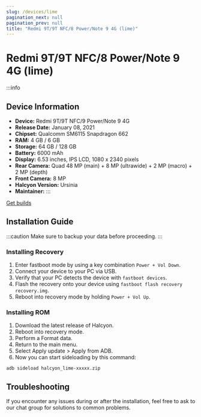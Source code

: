 ```yaml
---
slug: /devices/lime
pagination_next: null
pagination_prev: null
title: "Redmi 9T/9T NFC/8 Power/Note 9 4G (lime)"
---
```


# Redmi 9T/9T NFC/8 Power/Note 9 4G (lime)
:::info
## Device Information

- **Device:** Redmi 9T/9T NFC/9 Power/Note 9 4G
- **Release Date:** January 08, 2021
- **Chipset:** 	Qualcomm SM6115 Snapdragon 662
- **RAM:** 4 GB / 6 GB
- **Storage:** 64 GB / 128 GB
- **Battery:** 6000 mAh
- **Display:** 6.53 inches, IPS LCD, 1080 x 2340 pixels
- **Rear Camera:** Quad 48 MP (main) + 8 MP (ultrawide) + 2 MP (macro) + 2 MP (depth)
- **Front Camera:** 8 MP
- **Halcyon Version:** Ursinia
- **Maintainer:**
:::

<a href="https://www.pling.com/p/2058150/" class="button button--primary">Get builds</a>

## Installation Guide
:::caution
Make sure to backup your data before proceeding.
:::

### Installing Recovery
1. Enter fastboot mode by using a key combination `Power + Vol Down`.
2. Connect your device to your PC via USB.
4. Verify that your PC detects the device with `fastboot devices`.
5. Flash the recovery onto your device using `fastboot flash recovery recovery.img`.
6. Reboot into recovery mode by holding `Power + Vol Up`.

### Installing ROM
1. Download the latest release of Halcyon.
2. Reboot into recovery mode.
3. Perform a Format data.
4. Return to the main menu.
5. Select Apply update > Apply from ADB.
6. Now you can start sideloading by this command:
```
adb sideload halcyon_lime-xxxxx.zip
```

## Troubleshooting

If you encounter any issues during or after the installation, feel free to ask to our chat group for solutions to common problems.